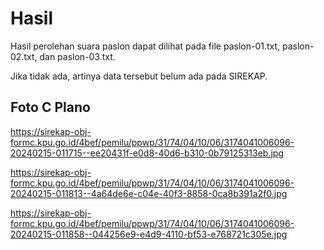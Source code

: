 # Hasil

Hasil perolehan suara paslon dapat dilihat pada file paslon-01.txt, paslon-02.txt, dan paslon-03.txt.

Jika tidak ada, artinya data tersebut belum ada pada SIREKAP.

## Foto C Plano

https://sirekap-obj-formc.kpu.go.id/4bef/pemilu/ppwp/31/74/04/10/06/3174041006096-20240215-011715--ee20431f-e0d8-40d6-b310-0b79125313eb.jpg

https://sirekap-obj-formc.kpu.go.id/4bef/pemilu/ppwp/31/74/04/10/06/3174041006096-20240215-011813--4a64de6e-c04e-40f3-8858-0ca8b391a2f0.jpg

https://sirekap-obj-formc.kpu.go.id/4bef/pemilu/ppwp/31/74/04/10/06/3174041006096-20240215-011858--044256e9-e4d9-4110-bf53-e768721c305e.jpg
